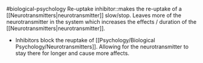 #biological-psychology 
Re-uptake inhibitor::makes the re-uptake of a [[Neurotransmitters|neurotransmitter]] slow/stop. Leaves more of the neurotransmitter in the system which increases the effects / duration of the [[Neurotransmitters|neurotransmitter]].
* Inhibitors block the reuptake of [[Psychology/Biological Psychology/Neurotransmitters]]. Allowing for the neurotransmitter to stay there for longer and cause more affects.